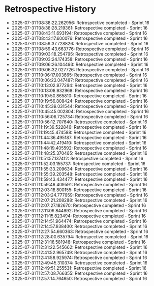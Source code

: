 # Retrospective History

- 2025-07-31T08:38:22.262956: Retrospective completed - Sprint 16
- 2025-07-31T08:38:28.219361: Retrospective completed - Sprint 16
- 2025-07-31T08:43:11.693194: Retrospective completed - Sprint 16
- 2025-07-31T08:43:17.600076: Retrospective completed - Sprint 16
- 2025-07-31T08:59:37.728826: Retrospective completed - Sprint 16
- 2025-07-31T08:59:43.663776: Retrospective completed - Sprint 16
- 2025-07-31T09:03:18.254795: Retrospective completed - Sprint 16
- 2025-07-31T09:03:24.174358: Retrospective completed - Sprint 16
- 2025-07-31T09:06:26.104493: Retrospective completed - Sprint 16
- 2025-07-31T09:06:32.027726: Retrospective completed - Sprint 16
- 2025-07-31T10:06:17.003665: Retrospective completed - Sprint 16
- 2025-07-31T10:06:23.047487: Retrospective completed - Sprint 16
- 2025-07-31T10:13:02.977294: Retrospective completed - Sprint 16
- 2025-07-31T10:13:08.932968: Retrospective completed - Sprint 16
- 2025-07-31T10:19:50.865810: Retrospective completed - Sprint 16
- 2025-07-31T10:19:56.808424: Retrospective completed - Sprint 16
- 2025-07-31T10:45:39.031544: Retrospective completed - Sprint 16
- 2025-07-31T10:45:45.002804: Retrospective completed - Sprint 16
- 2025-07-31T10:56:06.725734: Retrospective completed - Sprint 16
- 2025-07-31T10:56:12.707640: Retrospective completed - Sprint 16
- 2025-07-31T11:19:39.522846: Retrospective completed - Sprint 16
- 2025-07-31T11:19:45.474588: Retrospective completed - Sprint 16
- 2025-07-31T11:44:36.495187: Retrospective completed - Sprint 16
- 2025-07-31T11:44:42.419410: Retrospective completed - Sprint 16
- 2025-07-31T11:48:19.405592: Retrospective completed - Sprint 16
- 2025-07-31T11:48:25.370465: Retrospective completed - Sprint 16
- 2025-07-31T11:51:57.137412: Retrospective completed - Sprint 16
- 2025-07-31T11:52:03.155737: Retrospective completed - Sprint 16
- 2025-07-31T11:55:33.209634: Retrospective completed - Sprint 16
- 2025-07-31T11:55:39.203548: Retrospective completed - Sprint 16
- 2025-07-31T11:59:43.434477: Retrospective completed - Sprint 16
- 2025-07-31T11:59:49.409591: Retrospective completed - Sprint 16
- 2025-07-31T12:03:18.800155: Retrospective completed - Sprint 16
- 2025-07-31T12:03:24.777659: Retrospective completed - Sprint 16
- 2025-07-31T12:07:21.208288: Retrospective completed - Sprint 16
- 2025-07-31T12:07:27.182670: Retrospective completed - Sprint 16
- 2025-07-31T12:11:09.844892: Retrospective completed - Sprint 16
- 2025-07-31T12:11:15.823494: Retrospective completed - Sprint 16
- 2025-07-31T12:14:51.964474: Retrospective completed - Sprint 16
- 2025-07-31T12:14:57.938400: Retrospective completed - Sprint 16
- 2025-07-31T12:27:54.660363: Retrospective completed - Sprint 16
- 2025-07-31T12:28:00.635794: Retrospective completed - Sprint 16
- 2025-07-31T12:31:16.581948: Retrospective completed - Sprint 16
- 2025-07-31T12:31:22.545662: Retrospective completed - Sprint 16
- 2025-07-31T12:41:52.965749: Retrospective completed - Sprint 16
- 2025-07-31T12:41:58.925974: Retrospective completed - Sprint 16
- 2025-07-31T12:49:45.310374: Retrospective completed - Sprint 16
- 2025-07-31T12:49:51.255531: Retrospective completed - Sprint 16
- 2025-07-31T12:57:08.766355: Retrospective completed - Sprint 16
- 2025-07-31T12:57:14.764650: Retrospective completed - Sprint 16
